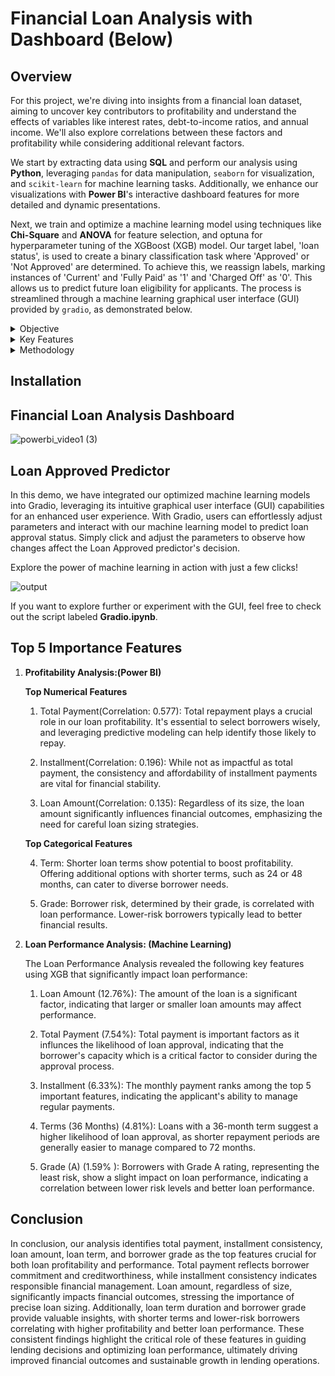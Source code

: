 # Financial Loan Analysis with Dashboard (Below)

## Overview

For this project, we're diving into insights from a financial loan dataset, aiming to uncover key contributors to profitability and understand the effects of variables like interest rates, debt-to-income ratios, and annual income. We'll also explore correlations between these factors and profitability while considering additional relevant factors.

We start by extracting data using **SQL** and perform our analysis using **Python**, leveraging `pandas` for data manipulation, `seaborn` for visualization, and `scikit-learn` for machine learning tasks. Additionally, we enhance our visualizations with **Power BI**'s interactive dashboard features for more detailed and dynamic presentations.

Next, we train and optimize a machine learning model using techniques like  **Chi-Square**  and **ANOVA** for feature selection, and optuna for hyperparameter tuning of the XGBoost (XGB) model. Our target label, 'loan status', is used to create a binary classification task where 'Approved' or 'Not Approved' are determined. To achieve this, we reassign labels, marking instances of 'Current' and 'Fully Paid' as '1' and 'Charged Off' as '0'. This allows us to predict future loan eligibility for applicants. The process is streamlined through a machine learning graphical user interface (GUI) provided by `gradio`, as demonstrated below.

<details>
  <summary>Objective</summary>
  
## Objective

1) **Profitability Analysis:(Power BI)**
   
    - Utilize Power BI to identify categorical features such as months and loan purposes with the highest and lowest profitability, while also exploring geographical data to unveil patterns in profitability across diverse states.
    - Explore the impact of factors like interest rate, loan amount, and term on profitability to uncover insights into business performance.
     
2) **Loan Performance Analysis: (Machine Learning)**
   
    - Develop a machine learning model for predicting loan approval in future applications
    - Analyze the influence of features like employment length, loan grade, home ownership, and loan purpose on loan status.
     
</details>

<details>
  <summary>Key Features</summary>

## Key Features
- **Financial Loan Dataset**: Extraction of data from Microsoft SQL Server
- **Feature Engineering**: Utilize K-means clustering to group job titles into distinct job categories and remove redundant features such as ID, last_credit_pull_date	last_payment_date, etc
- **Data Analysis**: Performing in-depth analysis of the dataset to extract insights and understand the relationships between different features and loan profitability. 
- **Feature Selection**: Employ feature selection techniques like Chi-Square and ANOVA to eliminate features with p-values exceeding 0.05.
- **Machine Learning Model**: Experiment with various machine learning algorithms including XGBoost, LightGBM, CatBoost, and Random Forest to predict future loan eligibility based on selected features and target labels and assess the performance of each model using the F1 score to determine the best-performing model.
- **Class Imbalance Technique**: Experiment with undersampling techniques like Tomek Links and oversampling techniques like SMOTE to assess if the results improve.
- **Hyperparameter Tuning**: Utilizing Optuna to automatically select the best hyperparameters for the machine learning model, enhancing its predictive performance.
- **Interactive Dashboard**: Enhancing data visualization using Power BI to create detailed and dynamic visualizations for better understanding and interpretation of results.
- **Graphical User Interface (GUI)**: Facilitating the machine learning process through a graphical user interface (GUI) provided by gradio, allowing for easy interaction and prediction of loan eligibility.
</details>

<details>
  <summary>Methodology</summary>
  
## Methodology

### 1) Data Extraction & Data Wrangling

To demonstrate my SQL skills, I manually import the dataset into Microsoft Server. Using SQL, I generate various results and insights, which are saved in an SQL Report under the SQL folder. Subsequently, I utilize the Python `pyodbc` library to extract the data from the SQL Server for further analysis and processing. Additionally, I conduct data wrangling tasks such as removing duplicates and missing values, and ensuring correct data types are assigned.

### 2) Feature Enginerring

In feature engineering, `Selenium` is utilized to extract the longitude and latitude coordinates of US states, enabling geographical visualization in Power BI. Additionally, K-Means clustering with 29 clusters is applied to categorize job titles into 15 distinct job categories, enhancing the granularity of job classification for deeper analysis. Moreover, employment length values are standardized: durations '1 < years' are transformed to 0 years, and durations exceeding '10 > years' are adjusted to 11 years to ensure compatibility with the XGBoost (XGB) model. Furthermore, months are extracted from the issue_date columns, and profit is calculated by subtracting the loan amount from the total payment.

### 3) Exploratory Data Analysis (EDA)

<details>
  <summary> Univariate Distributions</summary>

We initiate our Exploratory Data Analysis by examining univariate distributions, focusing on both numerical and categorical features. For numerical features, we apply box plot and remove extreme outliers from 'annual income' and 'total account' and assess skewness using the `stats` library, revealing a high right-skewness value of 31.04 for the annual income feature. Given that this is a classification problem, it's worth noting that non-parametric models like XGBoost (XGB) and LightGBM (LGM) are less impacted by skewness. For categorical features, we employ bar plots to analyze the distribution of loan statuses and loan terms:

  - Loans with a term of 36 months are nearly three times as common as those with a term of 60 months indicating a strong preference among borrowers for shorter loan durations.
    
  - Analysis of popular US states reveals consistent top rankings for California, New York, Florida, and Texas consistently rank among the top five most popular states in the US. Consequently, the number of loans issued tends to be highest in these states. The popularity of these states attracts entrepreneurs and investors, leading to increased economic activity and demand for financial services, including loans.
    
  - There is a noticeable increase in loan issuance towards the end of the year, particularly in December and November. This trend could be attributed to various factors such as end-of-year financial planning, holiday expenses, or seasonal spending patterns. November might see a surge in loan issuance due to the preparation for holiday expenses and end-of-year financial decisions, which often coincide with the upcoming holiday season.
</details>

<details>
  <summary> Bivariate/Multivariate Distributions</summary>
  
1) **Analyzing Profit by State**
   
The top three states, California, New York, and Texas, have generated the highest profits, amounting to 5.4 million, 4 million, and $3 million, respectively. It's worth noting that California, New York, and Texas are among the top 10 most populous states in the U.S., as indicated by [StatsAmerica](https://www.statsamerica.org/sip/rank_list.aspx?rank_label=pop1) which could contribute to their higher profitability due to increased business activity and investment opportunities. Conversely, three states, Tennessee, Nebraska, and Indiana, have incurred negative profits.

2) **Analyzing Profit by Job Title & Purpose**

On average, sectors such as Education, Military, and Financial Services have demonstrated the highest profitability, whereas the self-employed sector exhibits a negative profile. This observation suggests the possibility of reducing the allocation of loans to self-employed individuals, as their ventures are not yielding significant profits. Conversely, there may be an opportunity to increase lending in the Education sector or introduce alternative schemes to attract more borrowers from profitable sectors.

3) **Charged Off Loans with Categorical Features**

In our analysis of loans with a "charged off" status, we observed notable trends. The likelihood of loans being charged off increases as the grading system progresses from 'A' to 'G', with Grade 'G' presenting the highest risk at a 31% charge-off rate. Small business loans stand out, with a quarter of them resulting in charge-offs, consistent with findings indicating negative profitability in this sector. Nebraska exhibits a remarkably high charge-off rate of 60%, aligning with its low profitability percentage. Furthermore, peak charge-off months are May and December, potentially due to seasonal factors such as increased spending on vacations and holiday-related expenses.

  </details>

### 4) Feature Selection

For feature selection, prior to training, we first utilize chi-square `chi2_contingency` for categorical features and ANOVA `f_oneway` for numerical ones. If the p-values from either method exceed 0.05, we reject the feature. After training, we utilize XGB feature selection parameters to rank the importance of each feature and attempt to remove those with 0 importance. For example, we may replace 'Vermont', 'Tennessee', 'South Dakota', 'Mississippi', and 'Oklahoma' as 'Others' in the 'State' feature to enhance the model's performance.

### 5) Machine Learning 

The first step is to scale the numerical features using Standard Scaler. This is to ensure all numerical features are normalized to a consistent range, preventing certain features from dominating others during model training. Next, categorical features are transformed into one-hot encoding format. The dataset is then divided into an 80-20 split, with 80% designated for training and 20% for testing. Given the severe class imbalance in the dataset, we first train a baseline model to evaluate its performance. Our primary metric is the F1 score, as it combines both precision and recall to assess model effectiveness. 

Subsequently, we address the class imbalance using techniques such as undersampling and oversampling. For undersampling, we employ Tomek Links, which involve removing instances from the majority class that form Tomek links with instances from the minority class, rather than downsampling the larger class to match the size of the smaller class. For oversampling, we utilize SMOTE (Synthetic Minority Over-sampling Technique), which synthesizes instances for the minority class by leveraging K-nearest neighbor relationships. The number of nearest neighbors (K) is adjustable to suit the specific dataset characteristics and modeling objectives. Despite Tomek Links yielding slight improvements in model performance, SMOTE did not prove effective in my case.

Moving to feature selection with XGB models, 'Vermont', 'Tennessee', 'South Dakota', 'Mississippi', and 'Oklahoma' in the 'State' feature are replaced with 'Others' due to their lower importance. The model is then re-trained with the reduced feature set. 

Finally, we employ `Optuna` to optimize the models by tuning the parameters of XGBoost with Tomek Links and LightGBM with Tomek Links. This optimization process ensures that the models perform optimally by fine-tuning their parameters based on specified evaluation metrics. Our top-performing model is determined to be XGBoost with Tomek Links after the optimization process. 

### 6) Result

The table presented below is sorted based on the F1 score of each model.

### Baseline 

| Model                  | Precision |   Recall |      F1   |   AUC   |
|------------------------|-----------|----------|-----------|---------|
| XGBoost                | 0.975600	 | 0.975632 |  0.974903 |0.978645 |
| LightGBM               | 0.975928	 | 0.975632 |  0.974754	|0.979514 |
| CatBoost               | 0.975997  | 0.975502 |  0.974543 |0.983205 |
| Deep Learning	         | 0.961656  | 0.962541 |  0.961784	|0.960791 |
| Gradient Boosting      | 0.964339  | 0.963189 |  0.960869 |0.976053 |
| SVM	                   | 0.962597	 | 0.961115	|  0.958429 |0.970057 |
| Logistic Regression    | 0.957500  | 0.957874 |  0.955612 |0.951971 |
| Random Forest          | 0.937530	 | 0.932988 |  0.923629 |0.948796 |
| Extra Tree             | 0.897654  | 0.891380 |  0.861148	|0.905286 |

### UnderSampling (Tomek Links)

| Model                  | Precision |   Recall |      F1   |   AUC   |
|------------------------|-----------|----------|-----------|---------|
| **XGBoost**            | 0.977580	 | 0.977447	| 0.976751	| 0.979257|
| **LightGBM**           | 0.977083	 | 0.976798	| 0.976002	| 0.980277 |
| CatBoost               | 0.975309	 | 0.974854	| 0.973864	| 0.983643 |
| Deep Learning	         |0.960459	 | 0.961244	| 0.960697	| 0.960128 |
| Gradient Boosting      | 0.963253	 | 0.962022	| 0.959535	| 0.975482 |
| SVM	                   | 0.963253	 | 0.961892	| 0.959345	| 0.970672 |
| Logistic Regression    |0.957079	 | 0.957615	| 0.955426	| 0.952283|
| Random Forest          | 0.940920	 | 0.936876	| 0.928749	| 0.948122 |
| Extra Tree             | 0.895023	 | 0.890343	| 0.859823	| 0.898171 |

### After Feature Selection (Top 5)

| Model                  | Precision |   Recall |      F1   |   AUC   |
|------------------------|-----------|----------|-----------|---------|
| **XGBoost Tomek**      | 0.977833	 | 0.977706	| 0.977029	| 0.979802|
| **LightGBM Tomek**     | 0.977612	 | 0.977317	| 0.976549	| 0.980501 |
| XGBoost Baseline       | 0.975600	 | 0.975632	| 0.974903	| 0.978645 |
| LightGBM Baseline	     | 0.975928	 | 0.975632	| 0.974754	| 0.979514 |
| CatBoost Baseline      | 0.975873	 | 0.975373	| 0.974403	| 0.982934 |

### After Hyper parameter tunning (Top 2)

| Model                  | Precision |   Recall |      F1   |   AUC   |
|------------------------|-----------|----------|-----------|---------|
| **XGBoost Tomek Less Feature**     | 0.97808	| 0.977965	| **0.977306**	| 0.980706|
| LightGBM Tomek Less Feature        | 0.97783	| 0.977705	| 0.977028	| 0.980501 |

Our top-performing model, utilizing XGBoost with Tomek Links and a reduced feature set, was achieved with the following hyperparameters: 'gamma': 0.04994580917280129, 'learning_rate': 0.05122322664789635, 'max_depth': 30, and 'n_estimators': 1903.

</details>

## Installation

## Financial Loan Analysis Dashboard 

![powerbi_video1 (3)](https://github.com/AsherTeo/Financial-Loan-Analytics/assets/78581569/974841b8-b320-417e-9cd4-e1becd912c1b)

## Loan Approved Predictor

In this demo, we have integrated our optimized machine learning models into Gradio, leveraging its intuitive graphical user interface (GUI) capabilities for an enhanced user experience. With Gradio, users can effortlessly adjust parameters and interact with our machine learning model to predict loan approval status. Simply click and adjust the parameters to observe how changes affect the Loan Approved predictor's decision. 

Explore the power of machine learning in action with just a few clicks!

![output](https://github.com/AsherTeo/Financial-Loan-Analytics/assets/78581569/c3c2a1f3-6dd3-41b0-ac4b-32f1a6588c3c)

If you want to explore further or experiment with the GUI, feel free to check out the script labeled **Gradio.ipynb**.

## Top 5 Importance Features
1) **Profitability Analysis:(Power BI)**
   
    **Top Numerical Features**
   
   1) Total Payment(Correlation: 0.577):
     Total repayment plays a crucial role in our loan profitability. It's essential to select borrowers wisely, and leveraging predictive modeling can help identify those likely to repay.
      
   2) Installment(Correlation: 0.196):
     While not as impactful as total payment, the consistency and affordability of installment payments are vital for financial stability.
      
   3) Loan Amount(Correlation: 0.135):
     Regardless of its size, the loan amount significantly influences financial outcomes, emphasizing the need for careful loan sizing strategies.

    **Top Categorical Features**
   
   4) Term:
     Shorter loan terms show potential to boost profitability. Offering additional options with shorter terms, such as 24 or 48 months, can cater to diverse borrower needs.
      
   5) Grade:
      Borrower risk, determined by their grade, is correlated with loan performance. Lower-risk borrowers typically lead to better financial results.

2) **Loan Performance Analysis: (Machine Learning)**

   The Loan Performance Analysis revealed the following key features using XGB that significantly impact loan performance:
   
   1) Loan Amount (12.76%):
      The amount of the loan is a significant factor, indicating that larger or smaller loan amounts may affect performance.
      
   2) Total Payment (7.54%):
      Total payment is important factors as it influnces the likelihood of loan approval, indicating that the borrower's capacity which is a critical factor to consider during the approval process.
      
   3) Installment (6.33%):
      The monthly payment ranks among the top 5 important features, indicating the applicant's ability to manage regular payments.
      
   4) Terms (36 Months) (4.81%):
      Loans with a 36-month term suggest a higher likelihood of loan approval, as shorter repayment periods are generally easier to manage compared to 72 months.
      
   5) Grade (A) (1.59% ):
      Borrowers with Grade A rating, representing the least risk, show a slight impact on loan performance, indicating a correlation between lower risk levels and better loan performance.
      
## Conclusion 
In conclusion, our analysis identifies total payment, installment consistency, loan amount, loan term, and borrower grade as the top features crucial for both loan profitability and performance. Total payment reflects borrower commitment and creditworthiness, while installment consistency indicates responsible financial management. Loan amount, regardless of size, significantly impacts financial outcomes, stressing the importance of precise loan sizing. Additionally, loan term duration and borrower grade provide valuable insights, with shorter terms and lower-risk borrowers correlating with higher profitability and better loan performance. These consistent findings highlight the critical role of these features in guiding lending decisions and optimizing loan performance, ultimately driving improved financial outcomes and sustainable growth in lending operations.






